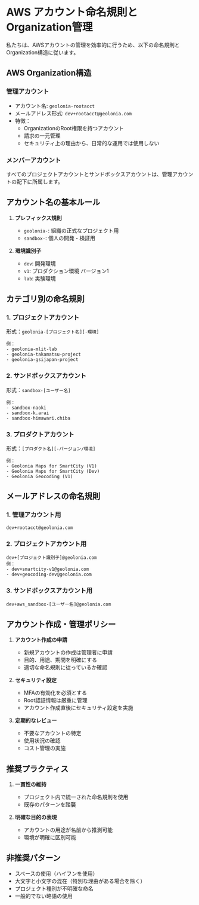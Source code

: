 # AWS アカウント命名規則とOrganization管理

私たちは、AWSアカウントの管理を効率的に行うため、以下の命名規則とOrganization構造に従います。

## AWS Organization構造

### 管理アカウント
- アカウント名: `geolonia-rootacct`
- メールアドレス形式: `dev+rootacct@geolonia.com`
- 特徴：
  - OrganizationのRoot権限を持つアカウント
  - 請求の一元管理
  - セキュリティ上の理由から、日常的な運用では使用しない

### メンバーアカウント
すべてのプロジェクトアカウントとサンドボックスアカウントは、管理アカウントの配下に所属します。

## アカウント名の基本ルール

1. **プレフィックス規則**
   - `geolonia-`: 組織の正式なプロジェクト用
   - `sandbox-`: 個人の開発・検証用

2. **環境識別子**
   - `dev`: 開発環境
   - `v1`: プロダクション環境 バージョン1
   - `lab`: 実験環境

## カテゴリ別の命名規則

### 1. プロジェクトアカウント
形式：`geolonia-[プロジェクト名][-環境]`
```
例：
- geolonia-mlit-lab
- geolonia-takamatsu-project
- geolonia-gsijapan-project
```

### 2. サンドボックスアカウント
形式：`sandbox-[ユーザー名]`
```
例：
- sandbox-naoki
- sandbox-k.arai
- sandbox-himawari.chiba
```

### 3. プロダクトアカウント
形式：`[プロダクト名][-バージョン/環境]`
```
例：
- Geolonia Maps for SmartCity (V1)
- Geolonia Maps for SmartCity (Dev)
- Geolonia Geocoding (V1)
```

## メールアドレスの命名規則

### 1. 管理アカウント用
```
dev+rootacct@geolonia.com
```

### 2. プロジェクトアカウント用
```
dev+[プロジェクト識別子]@geolonia.com
例：
- dev+smartcity-v1@geolonia.com
- dev+geocoding-dev@geolonia.com
```

### 3. サンドボックスアカウント用
```
dev+aws_sandbox-[ユーザー名]@geolonia.com
```

## アカウント作成・管理ポリシー

1. **アカウント作成の申請**
   - 新規アカウントの作成は管理者に申請
   - 目的、用途、期間を明確にする
   - 適切な命名規則に従っているか確認

2. **セキュリティ設定**
   - MFAの有効化を必須とする
   - Root認証情報は厳重に管理
   - アカウント作成直後にセキュリティ設定を実施

3. **定期的なレビュー**
   - 不要なアカウントの特定
   - 使用状況の確認
   - コスト管理の実施

## 推奨プラクティス

1. **一貫性の維持**
   - プロジェクト内で統一された命名規則を使用
   - 既存のパターンを踏襲

2. **明確な目的の表現**
   - アカウントの用途が名前から推測可能
   - 環境が明確に区別可能


## 非推奨パターン


- スペースの使用（ハイフンを使用）
- 大文字と小文字の混在（特別な理由がある場合を除く）
- プロジェクト種別が不明確な命名
- 一般的でない略語の使用
